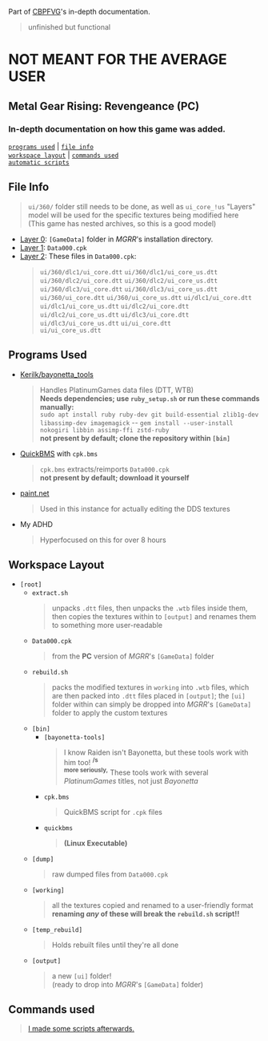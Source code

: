 Part of [CBPFVG](https://github.com/NoriLynnfield/CBPFVG)'s in-depth documentation.
> unfinished but functional

# **NOT MEANT FOR THE AVERAGE USER**
## Metal Gear Rising: Revengeance (PC)
### In-depth documentation on how this game was added.
[`programs used`](#programs-used) | [`file info`](#file-info)  
[`workspace layout`](#workspace-layout) | [`commands used`](#commands-used)  
[`automatic scripts`](#automatic-scripts)


## File Info
> `ui/360/` folder still needs to be done, as well as `ui_core_!us`
"Layers" model will be used for the specific textures being modified here  
(This game has nested archives, so this is a good model)

* [Layer 0](#layer-0): `[GameData]` folder in *MGRR*'s installation directory.
* [Layer 1](#layer-1): `Data000.cpk`
* [Layer 2](#layer-2): These files in `Data000.cpk`:
  > `ui/360/dlc1/ui_core.dtt`
  > `ui/360/dlc1/ui_core_us.dtt`
  > `ui/360/dlc2/ui_core.dtt`
  > `ui/360/dlc2/ui_core_us.dtt`
  > `ui/360/dlc3/ui_core.dtt`
  > `ui/360/dlc3/ui_core_us.dtt`
  > `ui/360/ui_core.dtt`
  > `ui/360/ui_core_us.dtt`
  > `ui/dlc1/ui_core.dtt`
  > `ui/dlc1/ui_core_us.dtt`
  > `ui/dlc2/ui_core.dtt`
  > `ui/dlc2/ui_core_us.dtt`
  > `ui/dlc3/ui_core.dtt`
  > `ui/dlc3/ui_core_us.dtt`
  > `ui/ui_core.dtt`  
  > `ui/ui_core_us.dtt`

## Programs Used

* [Kerilk/bayonetta_tools](https://github.com/Kerilk/bayonetta_tools)
  > Handles PlatinumGames data files (DTT, WTB)  
  > **Needs dependencies; use `ruby_setup.sh` or run these commands manually:**  
  > `sudo apt install ruby ruby-dev git build-essential zlib1g-dev libassimp-dev imagemagick` -- `gem install --user-install nokogiri libbin assimp-ffi zstd-ruby`  
  > **not present by default; clone the repository within `[bin]`**
* [QuickBMS](http://aluigi.altervista.org/quickbms.htm) with `cpk.bms`
  > `cpk.bms` extracts/reimports `Data000.cpk`  
  > **not present by default; download it yourself**
* [paint.net](https://getpaint.net)
  > Used in this instance for actually editing the DDS textures
* My ADHD
  > Hyperfocused on this for over 8 hours

## Workspace Layout
* `[root]`
  * `extract.sh`
    > unpacks `.dtt` files, then unpacks the `.wtb` files inside them, then copies the textures within to `[output]` and renames them to something more user-readable
  * `Data000.cpk`
    > from the **PC** version of *MGRR*'s `[GameData]` folder
  * `rebuild.sh`
    > packs the modified textures in `working` into `.wtb` files, which are then packed into `.dtt` files placed in `[output]`; the `[ui]` folder within can simply be dropped into *MGRR*'s `[GameData]` folder to apply the custom textures
  * `[bin]`
    * `[bayonetta-tools]`
      > I know Raiden isn't Bayonetta, but these tools work with him too! **<sup>/s</sup>**  
      > **<sup>more seriously,</sup>** These tools work with several *PlatinumGames* titles, not just *Bayonetta*
    * `cpk.bms`
      > QuickBMS script for `.cpk` files
    * `quickbms`
      > **(Linux Executable)**
  * `[dump]`
    > raw dumped files from `Data000.cpk`
  * `[working]`
    > all the textures copied and renamed to a user-friendly format  
    > **renaming _any_ of these will break the `rebuild.sh` script!!**  
  * `[temp_rebuild]`
    > Holds rebuilt files until they're all done
  * `[output]`
    > a new `[ui]` folder!  
    > (ready to drop into *MGRR*'s `[GameData]` folder)

## Commands used
> [I made some scripts afterwards.](#auto-scripts)
> 
